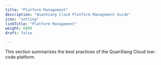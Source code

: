 ```yaml
---
title: "Platform Management"
description: "QuanXiang Cloud Platform Management Guide"
icon: "setting"
linkTitle: "Platform Management"
weight: 6000
draft: false

---
```


This section summarizes the best practices of the QuanXiang Cloud low-code platform.

